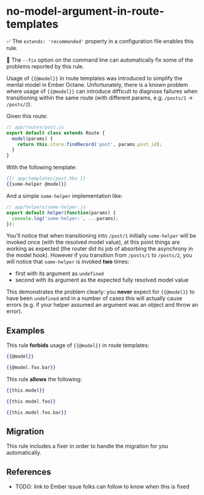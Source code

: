 # no-model-argument-in-route-templates

:white_check_mark: The `extends: 'recommended'` property in a configuration file enables this rule.

:wrench: The `--fix` option on the command line can automatically fix some of the problems reported by this rule.

Usage of `{{@model}}` in route templates was introduced to simplify the mental
model in Ember Octane. Unfortunately, there is a known problem where usage of
`{{@model}}` can introduce difficult to diagnose failures when transitioning
within the same route (with different params, e.g. `/posts/1` -> `/posts/2`).

Given this route:

```js
// app/routes/post.js
export default class extends Route {
  model(params) {
    return this.store.findRecord('post', params.post_id);
  }
}
```

With the following template:

```hbs
{{! app/templates/post.hbs }}
{{some-helper @model}}
```

And a simple `some-helper` implementation like:

```js
// app/helpers/some-helper.js
export default helper(function(params) {
  console.log('some-helper:', ...params);
});
```

You'll notice that when transitioning into `/post/1` initially `some-helper`
will be invoked once (with the resolved model value), at this point things are
working as expected (the router did its job of absorbing the asynchrony in the
model hook).  However if you transition from `/posts/1` to `/posts/2`, you will
notice that `some-helper` is invoked **two** times:

* first with its argument as `undefined`
* second with its argument as the expected fully resolved model value

This demonstrates the problem clearly: you **never** expect for `{{@model}}` to
have been `undefined` and in a number of cases this will actually cause errors
(e.g. if your helper assumed an argument was an object and throw an error).

## Examples

This rule **forbids** usage of `{{@model}}` in route templates:

```hbs
{{@model}}
```

```hbs
{{@model.foo.bar}}
```

This rule **allows** the following:

```hbs
{{this.model}}
```

```hbs
{{this.model.foo}}
```

```hbs
{{this.model.foo.bar}}
```

## Migration

This rule includes a fixer in order to handle the migration for you automatically.

## References

* TODO: link to Ember issue folks can follow to know when this is fixed
